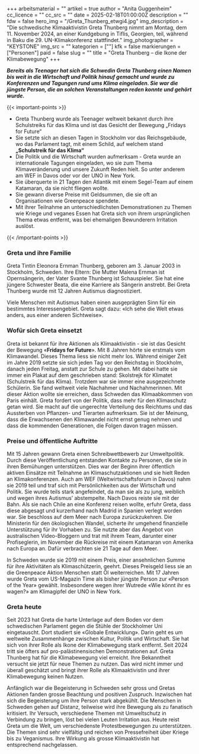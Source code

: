 +++
arbeitsmaterial = ""
artikel = true
author = "Anita Guggenheim"
cc_licence = ""
cc_src = ""
date = 2025-02-18T01:00:00Z
description = ""
fdw = false
hero_img = "/Greta_Thunberg_etwgi4.jpg"
img_description = "Die schwedische Klimaaktivistin Greta Thunberg nimmt am Montag, dem 11. November 2024, an einer Kundgebung in Tiflis, Georgien, teil, während in Baku die 29. UN-Klimakonferenz stattfindet."
img_photographer = "KEYSTONE"
img_src = ""
kategorien = [""]
kfk = false
markierungen = ["Personen"]
paid = false
slug = ""
title = "Greta Thunberg – die Ikone der Klimabewegung"
+++

**_Bereits als Teenager hat sich die Schwedin Greta Thunberg einen Namen bis weit in die Wirtschaft und Politik hinauf gemacht und wurde zu Konferenzen und Tagungen rund ums Klima eingeladen. Sie war die jüngste Person, die an solchen Veranstaltungen reden konnte und gehört wurde._**

{{< important-points >}}

<ul>

<li>Greta Thunberg wurde als Teenager weltweit bekannt durch ihre Schulstreiks für das Klima und ist das Gesicht der Bewegung „Fridays for Future“</li>

<li>Sie setzte sich an diesen Tagen in Stockholm vor das Reichsgebäude, wo das Parlament tagt, mit einem Schild, auf welchem stand <b>„Schulstreik für das Klima“</b></li>

<li>Die Politik und die Wirtschaft wurden aufmerksam - Greta wurde an internationale Tagungen eingeladen, wo sie zum Thema Klimaveränderung und unsere Zukunft Reden hielt. So unter anderem am WEF in Davos oder vor der UNO in New York.</li>

<li>Sie überquerte in 21 Tagen den Atlantik mit einem Segel-Team auf einem Katamaran, da sie nicht fliegen wollte.</li>

<li>Sie gewann diverse Preise mit Geldsummen, die sie oft an Organisationen wie Greenpeace spendete.</li>

<li>Mit ihrer Teilnahme an unterschiedlichsten Demonstrationen zu Themen wie Kriege und veganes Essen hat Greta sich von ihrem ursprünglichen Thema etwas entfernt, was bei ehemaligen Bewunderern Irritation auslöst.</li>

</ul>

{{< /important-points >}}

### Greta und ihre Familie

Greta Tintin Eleonora Ernman Thunberg, geboren am 3. Januar 2003 in Stockholm, Schweden. Ihre Eltern: Die Mutter Malena Ernman ist Opernsängerin, der Vater Svante Thunberg ist Schauspieler. Sie hat eine jüngere Schwester Beata, die eine Karriere als Sängerin anstrebt. Bei Greta Thunberg wurde mit 12 Jahren Autismus diagnostiziert.

Viele Menschen mit Autismus haben einen ausgeprägten Sinn für ein  bestimmtes Interessengebiet. Greta sagt dazu: «Ich sehe die Welt etwas anders, aus einer anderen Sichtweise».

### Wofür sich Greta einsetzt

Greta ist bekannt für ihre Aktionen als Klimaaktivistin - sie ist das Gesicht der Bewegung «**Fridays for Future**». Mit 8 Jahren hörte sie erstmals vom Klimawandel. Dieses Thema liess sie nicht mehr los. Während einiger Zeit im Jahre 2019 setzte sie sich jeden Tag vor den Reichstag in Stockholm, danach jeden Freitag, anstatt zur Schule zu gehen. Mit dabei hatte sie immer ein Plakat auf dem geschrieben stand: Skolstrejk för Klimatet (Schulstreik für das Klima). Trotzdem war sie immer eine ausgezeichnete Schülerin. Sie fand weltweit viele Nachahmer und Nachahmerinnen. Mit dieser Aktion wollte sie erreichen, dass Schweden das Klimaabkommen von Paris einhält. Greta fordert von der Politik, dass mehr für den Klimaschutz getan wird. Sie macht auf die ungerechte Verteilung des Reichtums und das Aussterben von Pflanzen- und Tierarten aufmerksam. Sie ist der Meinung, dass die Erwachsenen den Klimawandel nicht ernst genug nehmen und dass die kommenden Generationen, die Folgen davon tragen müssen. 

### Preise und öffentliche Auftritte

Mit 15 Jahren gewann Greta einen Schreibwettbewerb zur Umweltpolitik. Durch diese Veröffentlichung entstanden Kontakte zu Personen, die sie in ihren Bemühungen unterstützen. Dies war der Beginn ihrer öffentlich aktiven Einsätze mit Teilnahme an Klimaschutzaktionen und sie hielt Reden an Klimakonferenzen. Auch am WEF (Weltwirtschaftsforum in Davos) nahm sie 2019 teil und traf sich mit Persönlichkeiten aus der Wirtschaft und Politik. Sie wurde teils stark angefeindet, da man sie als zu jung, weiblich und wegen ihres Autismus’ abstempelte. Nach Davos reiste sie mit der Bahn. Als sie nach Chile an eine Konferenz reisen wollte, erfuhr Greta, dass diese abgesagt und kurzerhand nach Madrid in Spanien verlegt worden war. Sie beschloss auf dem Meer nach Europa zurückzukehren. Die Ministerin für den ökologischen Wandel, sicherte ihr umgehend finanzielle Unterstützung für ihr Vorhaben zu. Sie nutzte aber das Angebot von australischen Video-Bloggern und trat mit ihrem Team, darunter einer Profiseglerin, im November die Rückreise mit einem Katamaran von Amerika nach Europa an. Dafür verbrachten sie 21 Tage auf dem Meer.

In Schweden wurde sie 2019 mit einem Preis, einer ansehnlichen Summe für ihre Aktivitäten als Klimaschützerin, geehrt. Dieses Preisgeld liess sie an die Greenpeace Aktion Menschen statt Öl weiterreichen. Mit 17 Jahren wurde Greta vom US-Magazin Time als bisher jüngste Person zur «Person of the Year» gewählt. Insbesondere wegen ihrer Wutrede «Wie könnt ihr es wagen?» am Klimagipfel der UNO in New York.  

### Greta heute

Seit 2023 hat Greta die harte Unterlage auf dem Boden vor dem schwedischen Parlament gegen die Stühle der Stockholmer Uni eingetauscht. Dort studiert sie «Globale Entwicklung». Darin geht es um weltweite Zusammenhänge zwischen Kultur, Politik und Wirtschaft. Sie hat sich von ihrer Rolle als Ikone der Klimabewegung stark entfernt. Seit 2024 tritt sie öfters auf pro-palästinensischen Demonstrationen auf. Greta Thunberg hat für die Klimabewegung viel erreicht. Ihre Bekanntheit versucht sie jetzt für neue Themen zu nutzen. Das wird nicht immer und überall geschätzt und bringt ihrer Rolle als Klimaaktivistin und ihrer Klimabewegung keinen Nutzen.

Anfänglich war die Begeisterung in Schweden sehr gross und Gretas Aktionen fanden grosse Beachtung und positiven Zuspruch. Inzwischen hat sich die Begeisterung um ihre Person stark abgekühlt. Die Menschen in Schweden gehen auf Distanz, teilweise wird ihre Bewegung als zu fanatisch kritisiert. Ihr Versuch, verschiedene Themen mit Umweltschutz in Verbindung zu bringen, löst bei vielen Leuten Irritation aus. Heute reist Greta um die Welt, um verschiedenste Protestbewegungen zu unterstützen. Die Themen sind sehr vielfältig und reichen von Pressefreiheit über Kriege bis zu Veganismus. Ihre Wirkung als grosse Klimaaktivistin hat entsprechend nachgelassen.
